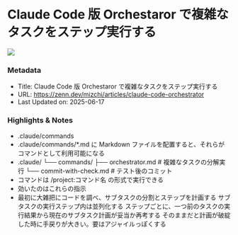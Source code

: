 # Claude Code 版 Orchestaror で複雑なタスクをステップ実行する

![](https://res.cloudinary.com/zenn/image/upload/s--CmPGRWTS--/c_fit%2Cg_north_west%2Cl_text:notosansjp-medium.otf_55:Claude%2520Code%2520%25E7%2589%2588%2520Orchestaror%2520%25E3%2581%25A7%25E8%25A4%2587%25E9%259B%2591%25E3%2581%25AA%25E3%2582%25BF%25E3%2582%25B9%25E3%2582%25AF%25E3%2582%2592%25E3%2582%25B9%25E3%2583%2586%25E3%2583%2583%25E3%2583%2597%25E5%25AE%259F%25E8%25A1%258C%25E3%2581%2599%25E3%2582%258B%2Cw_1010%2Cx_90%2Cy_100/g_south_west%2Cl_text:notosansjp-medium.otf_37:mizchi%2Cx_203%2Cy_121/g_south_west%2Ch_90%2Cl_fetch:aHR0cHM6Ly9saDMuZ29vZ2xldXNlcmNvbnRlbnQuY29tL2EtL0FPaDE0R2liclRHT052Z3d3ay1fNGxlcVk4TGNGSlNuX0FoWnpEWVlKaXJNcWc9czI1MC1j%2Cr_max%2Cw_90%2Cx_87%2Cy_95/v1627283836/default/og-base-w1200-v2.png)

### Metadata

- Title: Claude Code 版 Orchestaror で複雑なタスクをステップ実行する
- URL: https://zenn.dev/mizchi/articles/claude-code-orchestrator
- Last Updated on: 2025-06-17



### Highlights & Notes

- .claude/commands
- .claude/commands/*.md に Markdown ファイルを配置すると、それらがコマンドとして利用可能になる
- .claude/
	└── commands/
	    ├── orchestrator.md      # 複雑なタスクの分解実行
	    └── commit-with-check.md # テスト後のコミット
- コマンドは /project:コマンド名 の形式で実行できる
- 効いたのはこれらの指示
- 最初に大雑把にコードを調べ、サブタスクの分割とステップを計画する
	サブタスクの実行ステップ内は並列化する
	ステップごとに、一つ前のタスクの実行結果から現在のサブタスク計画が妥当か再考する
	そのままだと計画が破綻した時に手戻りが大きい。要はアジャイルっぽくする
